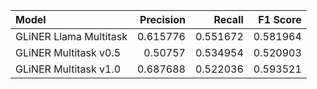 | Model                  |   Precision |   Recall |   F1 Score |
|:-----------------------|------------:|---------:|-----------:|
| GLiNER Llama Multitask |    0.615776 | 0.551672 |   0.581964 |
| GLiNER Multitask v0.5  |    0.50757  | 0.534954 |   0.520903 |
| GLiNER Multitask v1.0  |    0.687688 | 0.522036 |   0.593521 |